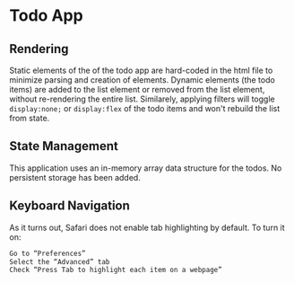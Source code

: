 # Todo App

## Rendering

Static elements of the of the todo app are hard-coded in the html file to minimize parsing and creation of elements.
Dynamic elements (the todo items) are added to the list element or removed from the list element, without re-rendering the entire list.
Similarely, applying filters will toggle `display:none;` or `display:flex` of the todo items and won't rebuild the list from state.

## State Management

This application uses an in-memory array data structure for the todos.
No persistent storage has been added.

## Keyboard Navigation

As it turns out, Safari does not enable tab highlighting by default. To turn it on:

```bash
Go to “Preferences”
Select the “Advanced” tab
Check “Press Tab to highlight each item on a webpage”
```
